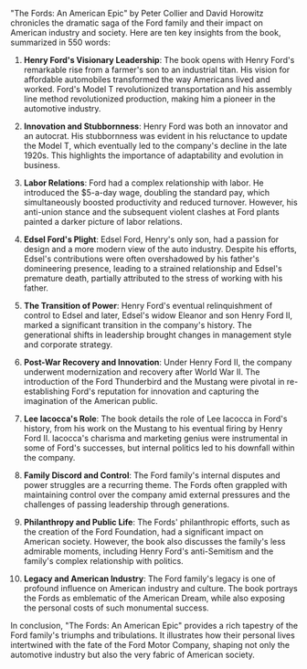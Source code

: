 "The Fords: An American Epic" by Peter Collier and David Horowitz chronicles the dramatic saga of the Ford family and their impact on American industry and society. Here are ten key insights from the book, summarized in 550 words:

1. **Henry Ford's Visionary Leadership**: The book opens with Henry Ford's remarkable rise from a farmer's son to an industrial titan. His vision for affordable automobiles transformed the way Americans lived and worked. Ford's Model T revolutionized transportation and his assembly line method revolutionized production, making him a pioneer in the automotive industry.

2. **Innovation and Stubbornness**: Henry Ford was both an innovator and an autocrat. His stubbornness was evident in his reluctance to update the Model T, which eventually led to the company's decline in the late 1920s. This highlights the importance of adaptability and evolution in business.

3. **Labor Relations**: Ford had a complex relationship with labor. He introduced the $5-a-day wage, doubling the standard pay, which simultaneously boosted productivity and reduced turnover. However, his anti-union stance and the subsequent violent clashes at Ford plants painted a darker picture of labor relations.

4. **Edsel Ford's Plight**: Edsel Ford, Henry's only son, had a passion for design and a more modern view of the auto industry. Despite his efforts, Edsel's contributions were often overshadowed by his father's domineering presence, leading to a strained relationship and Edsel's premature death, partially attributed to the stress of working with his father.

5. **The Transition of Power**: Henry Ford's eventual relinquishment of control to Edsel and later, Edsel's widow Eleanor and son Henry Ford II, marked a significant transition in the company's history. The generational shifts in leadership brought changes in management style and corporate strategy.

6. **Post-War Recovery and Innovation**: Under Henry Ford II, the company underwent modernization and recovery after World War II. The introduction of the Ford Thunderbird and the Mustang were pivotal in re-establishing Ford's reputation for innovation and capturing the imagination of the American public.

7. **Lee Iacocca's Role**: The book details the role of Lee Iacocca in Ford's history, from his work on the Mustang to his eventual firing by Henry Ford II. Iacocca's charisma and marketing genius were instrumental in some of Ford's successes, but internal politics led to his downfall within the company.

8. **Family Discord and Control**: The Ford family's internal disputes and power struggles are a recurring theme. The Fords often grappled with maintaining control over the company amid external pressures and the challenges of passing leadership through generations.

9. **Philanthropy and Public Life**: The Fords' philanthropic efforts, such as the creation of the Ford Foundation, had a significant impact on American society. However, the book also discusses the family's less admirable moments, including Henry Ford's anti-Semitism and the family's complex relationship with politics.

10. **Legacy and American Industry**: The Ford family's legacy is one of profound influence on American industry and culture. The book portrays the Fords as emblematic of the American Dream, while also exposing the personal costs of such monumental success.

In conclusion, "The Fords: An American Epic" provides a rich tapestry of the Ford family's triumphs and tribulations. It illustrates how their personal lives intertwined with the fate of the Ford Motor Company, shaping not only the automotive industry but also the very fabric of American society.